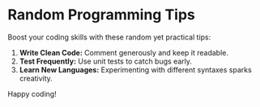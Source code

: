 # Random Programming Tips

Boost your coding skills with these random yet practical tips:

1. **Write Clean Code:** Comment generously and keep it readable.
2. **Test Frequently:** Use unit tests to catch bugs early.
3. **Learn New Languages:** Experimenting with different syntaxes sparks creativity.

Happy coding!
